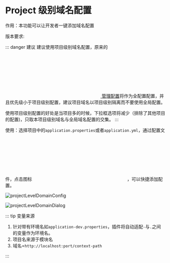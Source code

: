 # Project 级别域名配置

作用：本功能可以让开发者一键添加域名配置

版本要求: <Badge text="2023.1.1+"/>

::: danger 建议
建议使用项目级别域名配置，原来的[<svg class="icon svg-icon" aria-hidden="true"><use xlink:href="#icon-tool"></use></svg> 管理配置](./settingManager.md)将作为全配置配置，并且优先级小于项目级别配置，建议项目域名以项目级别隔离而不要使用全局配置。

使用项目级别配置的好处是当项目多的时候，下拉框选项将减少（排除了其他项目的配置)，只取本项目级别域名与全局域名配置的交集。
:::

使用：选择项目中的`application.properties`或者`application.yml`，通过配置文件，点击图标<svg class="icon svg-icon" aria-hidden="true"><use xlink:href="#icon-restfulFastRequest"></use></svg>，可以快捷添加配置。

![projectLevelDomainConfig](/img/2023.1.1/projectLevelDomainConfig.png "域名配置")

![projectLevelDomainDialog](/img/2023.1.1/projectLevelDomainDialog.png "域名列表")

::: tip 变量来源

1. 针对带有环境名如`application-dev.properties`，插件将自动适配`-`与`.`之间的变量作为环境名。
2. 项目名来源于模块名
3. 域名=`http://localhost:port/context-path`

:::

